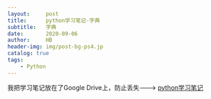 ```yaml
---
layout:     post
title:      python学习笔记-字典
subtitle:   字典
date:       2020-09-06
author:     HB
header-img: img/post-bg-ps4.jp
catalog: true
tags:
    - Python
---
```

我把学习笔记放在了Google Drive上，防止丢失--->
[python学习笔记](https://drive.google.com/file/d/1UwmTc-Xuq0E1CyFniCNrrYgGBQhlVlHG/view?usp=sharing)
